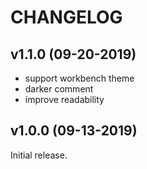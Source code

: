 # CHANGELOG

## v1.1.0 (09-20-2019)

- support workbench theme
- darker comment
- improve readability

## v1.0.0 (09-13-2019)

Initial release.
